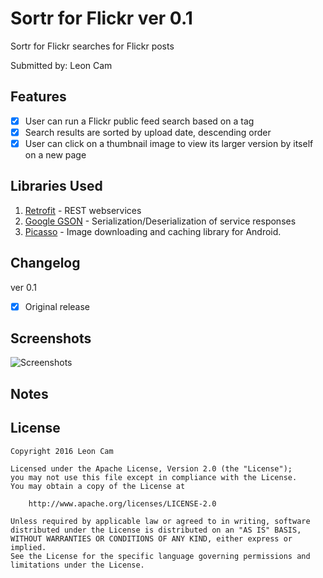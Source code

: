 # Sortr for Flickr ver 0.1

Sortr for Flickr searches for Flickr posts

Submitted by: Leon Cam

## Features

* [x] User can run a Flickr public feed search based on a tag
* [x] Search results are sorted by upload date, descending order
* [x] User can click on a thumbnail image to view its larger version by itself on a new page

## Libraries Used

1. [Retrofit](http://github.com/square/retrofit) - REST webservices
2. [Google GSON](https://github.com/google/gson) - Serialization/Deserialization of service responses
3. [Picasso](http://square.github.io/picasso/) - Image downloading and caching library for Android.

## Changelog

ver 0.1
* [x] Original release

## Screenshots

<img src='http://i.imgur.com/m3Es138.gif' title='Screenshots' width='' alt='Screenshots' />

## Notes

## License

    Copyright 2016 Leon Cam

    Licensed under the Apache License, Version 2.0 (the "License");
    you may not use this file except in compliance with the License.
    You may obtain a copy of the License at

        http://www.apache.org/licenses/LICENSE-2.0

    Unless required by applicable law or agreed to in writing, software
    distributed under the License is distributed on an "AS IS" BASIS,
    WITHOUT WARRANTIES OR CONDITIONS OF ANY KIND, either express or implied.
    See the License for the specific language governing permissions and
    limitations under the License.
